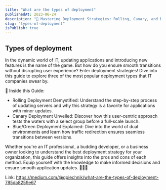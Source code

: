 ```yaml
---
title: "What are the types of deployment"
publishedAt: 2023-06-24
description: "🚀 Mastering Deployment Strategies: Rolling, Canary, and Blue/Green 🚀"
slug: "types-of-deployment"
isPublish: true
---
```


## Types of deployment

In the dynamic world of IT, updating applications and introducing new features is the name of the game. But how do you ensure smooth transitions without disrupting user experience? Enter deployment strategies! Dive into this guide to explore three of the most popular deployment types that IT companies swear by.

📌 Inside this Guide:

- Rolling Deployment Demystified: Understand the step-by-step process of updating servers and why this strategy is a favorite for applications with minor updates.
- Canary Deployment Unveiled: Discover how this user-centric approach tests the waters with a select group before a full-scale launch.
- Blue/Green Deployment Explained: Dive into the world of dual environments and learn how traffic redirection ensures seamless transitions between versions.

Whether you're an IT professional, a budding developer, or a business owner looking to understand the best deployment strategy for your organization, this guide offers insights into the pros and cons of each method. Equip yourself with the knowledge to make informed decisions and ensure smooth application updates. 🔄🌐🔧

Link: https://medium.com/@gpiechnik/what-are-the-types-of-deployment-785da8259e67
